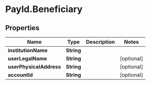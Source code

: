 # PayId.Beneficiary

## Properties
Name | Type | Description | Notes
------------ | ------------- | ------------- | -------------
**institutionName** | **String** |  | 
**userLegalName** | **String** |  | [optional] 
**userPhysicalAddress** | **String** |  | [optional] 
**accountId** | **String** |  | [optional] 

